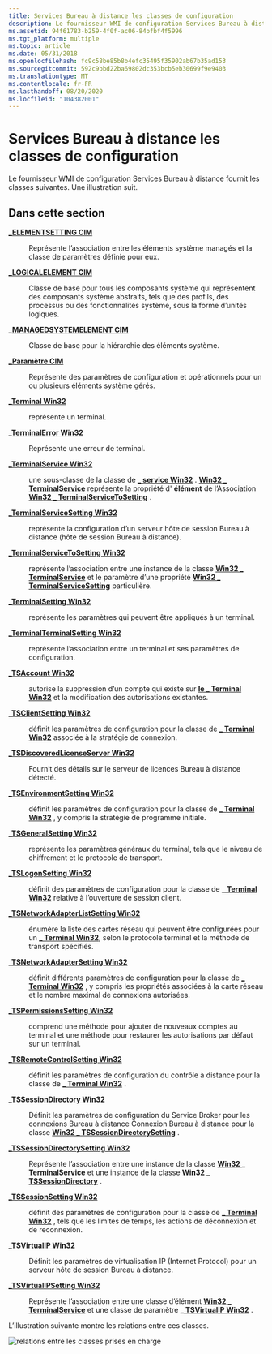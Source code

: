 ```yaml
---
title: Services Bureau à distance les classes de configuration
description: Le fournisseur WMI de configuration Services Bureau à distance fournit les classes suivantes. Une illustration suit.
ms.assetid: 94f61783-b259-4f0f-ac06-84bfbf4f5996
ms.tgt_platform: multiple
ms.topic: article
ms.date: 05/31/2018
ms.openlocfilehash: fc9c58be85b8b4efc35495f35902ab67b35ad153
ms.sourcegitcommit: 592c9bbd22ba69802dc353bcb5eb30699f9e9403
ms.translationtype: MT
ms.contentlocale: fr-FR
ms.lasthandoff: 08/20/2020
ms.locfileid: "104382001"
---
```

# <a name="remote-desktop-services-configuration-classes"></a>Services Bureau à distance les classes de configuration

Le fournisseur WMI de configuration Services Bureau à distance fournit les classes suivantes. Une illustration suit.

## <a name="in-this-section"></a>Dans cette section

<dl> <dt>

[**\_ELEMENTSETTING CIM**](cim-elementsetting.md)
</dt> <dd>

Représente l’association entre les éléments système managés et la classe de paramètres définie pour eux.

</dd> <dt>

[**\_LOGICALELEMENT CIM**](cim-logicalelement.md)
</dt> <dd>

Classe de base pour tous les composants système qui représentent des composants système abstraits, tels que des profils, des processus ou des fonctionnalités système, sous la forme d’unités logiques.

</dd> <dt>

[**\_MANAGEDSYSTEMELEMENT CIM**](cim-managedsystemelement.md)
</dt> <dd>

Classe de base pour la hiérarchie des éléments système.

</dd> <dt>

[**\_Paramètre CIM**](cim-setting.md)
</dt> <dd>

Représente des paramètres de configuration et opérationnels pour un ou plusieurs éléments système gérés.

</dd> <dt>

[**\_Terminal Win32**](win32-terminal.md)
</dt> <dd>

représente un terminal.

</dd> <dt>

[**\_TerminalError Win32**](win32-terminalerror.md)
</dt> <dd>

Représente une erreur de terminal.

</dd> <dt>

[**\_TerminalService Win32**](win32-terminalservice.md)
</dt> <dd>

une sous-classe de la classe de [**\_ service Win32**](/windows/desktop/CIMWin32Prov/win32-service) . [**Win32 \_ TerminalService**](win32-terminalservice.md) représente la propriété d' **élément** de l’Association [**Win32 \_ TerminalServiceToSetting**](win32-terminalservicetosetting.md) .

</dd> <dt>

[**\_TerminalServiceSetting Win32**](win32-terminalservicesetting.md)
</dt> <dd>

représente la configuration d’un serveur hôte de session Bureau à distance (hôte de session Bureau à distance).

</dd> <dt>

[**\_TerminalServiceToSetting Win32**](win32-terminalservicetosetting.md)
</dt> <dd>

représente l’association entre une instance de la classe [**Win32 \_ TerminalService**](win32-terminalservice.md) et le paramètre d’une propriété [**Win32 \_ TerminalServiceSetting**](win32-terminalservicesetting.md) particulière.

</dd> <dt>

[**\_TerminalSetting Win32**](win32-terminalsetting.md)
</dt> <dd>

représente les paramètres qui peuvent être appliqués à un terminal.

</dd> <dt>

[**\_TerminalTerminalSetting Win32**](win32-terminalterminalsetting.md)
</dt> <dd>

représente l’association entre un terminal et ses paramètres de configuration.

</dd> <dt>

[**\_TSAccount Win32**](win32-tsaccount.md)
</dt> <dd>

autorise la suppression d’un compte qui existe sur [**le \_ Terminal Win32**](win32-terminal.md) et la modification des autorisations existantes.

</dd> <dt>

[**\_TSClientSetting Win32**](win32-tsclientsetting.md)
</dt> <dd>

définit les paramètres de configuration pour la classe de [**\_ Terminal Win32**](win32-terminal.md) associée à la stratégie de connexion.

</dd> <dt>

[**\_TSDiscoveredLicenseServer Win32**](win32-tsdiscoveredlicenseserver.md)
</dt> <dd>

Fournit des détails sur le serveur de licences Bureau à distance détecté.

</dd> <dt>

[**\_TSEnvironmentSetting Win32**](win32-tsenvironmentsetting.md)
</dt> <dd>

définit les paramètres de configuration pour la classe de [**\_ Terminal Win32**](win32-terminal.md) , y compris la stratégie de programme initiale.

</dd> <dt>

[**\_TSGeneralSetting Win32**](win32-tsgeneralsetting.md)
</dt> <dd>

représente les paramètres généraux du terminal, tels que le niveau de chiffrement et le protocole de transport.

</dd> <dt>

[**\_TSLogonSetting Win32**](win32-tslogonsetting.md)
</dt> <dd>

définit des paramètres de configuration pour la classe de [**\_ Terminal Win32**](win32-terminal.md) relative à l’ouverture de session client.

</dd> <dt>

[**\_TSNetworkAdapterListSetting Win32**](win32-tsnetworkadapterlistsetting.md)
</dt> <dd>

énumère la liste des cartes réseau qui peuvent être configurées pour un [**\_ Terminal Win32**](win32-terminal.md), selon le protocole terminal et la méthode de transport spécifiés.

</dd> <dt>

[**\_TSNetworkAdapterSetting Win32**](win32-tsnetworkadaptersetting.md)
</dt> <dd>

définit différents paramètres de configuration pour la classe de [**\_ Terminal Win32**](win32-terminal.md) , y compris les propriétés associées à la carte réseau et le nombre maximal de connexions autorisées.

</dd> <dt>

[**\_TSPermissionsSetting Win32**](win32-tspermissionssetting.md)
</dt> <dd>

comprend une méthode pour ajouter de nouveaux comptes au terminal et une méthode pour restaurer les autorisations par défaut sur un terminal.

</dd> <dt>

[**\_TSRemoteControlSetting Win32**](win32-tsremotecontrolsetting.md)
</dt> <dd>

définit les paramètres de configuration du contrôle à distance pour la classe de [**\_ Terminal Win32**](win32-terminal.md) .

</dd> <dt>

[**\_TSSessionDirectory Win32**](win32-tssessiondirectory.md)
</dt> <dd>

Définit les paramètres de configuration du Service Broker pour les connexions Bureau à distance Connexion Bureau à distance pour la classe [**Win32 \_ TSSessionDirectorySetting**](win32-tssessiondirectorysetting.md) .

</dd> <dt>

[**\_TSSessionDirectorySetting Win32**](win32-tssessiondirectorysetting.md)
</dt> <dd>

Représente l’association entre une instance de la classe [**Win32 \_ TerminalService**](win32-terminalservice.md) et une instance de la classe [**Win32 \_ TSSessionDirectory**](win32-tssessiondirectory.md) .

</dd> <dt>

[**\_TSSessionSetting Win32**](win32-tssessionsetting.md)
</dt> <dd>

définit des paramètres de configuration pour la classe de [**\_ Terminal Win32**](win32-terminal.md) , tels que les limites de temps, les actions de déconnexion et de reconnexion.

</dd> <dt>

[**\_TSVirtualIP Win32**](win32-tsvirtualip.md)
</dt> <dd>

Définit les paramètres de virtualisation IP (Internet Protocol) pour un serveur hôte de session Bureau à distance.

</dd> <dt>

[**\_TSVirtualIPSetting Win32**](win32-tsvirtualipsetting.md)
</dt> <dd>

Représente l’association entre une classe d’élément [**Win32 \_ TerminalService**](win32-terminalservice.md) et une classe de paramètre [**\_ TSVirtualIP Win32**](win32-tsvirtualip.md) .

</dd> </dl>

L’illustration suivante montre les relations entre ces classes.

![relations entre les classes prises en charge](images/tswmi.png)

 

 